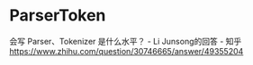 # ParserToken

会写 Parser、Tokenizer 是什么水平？ - Li Junsong的回答 - 知乎
https://www.zhihu.com/question/30746665/answer/49355204


















































































